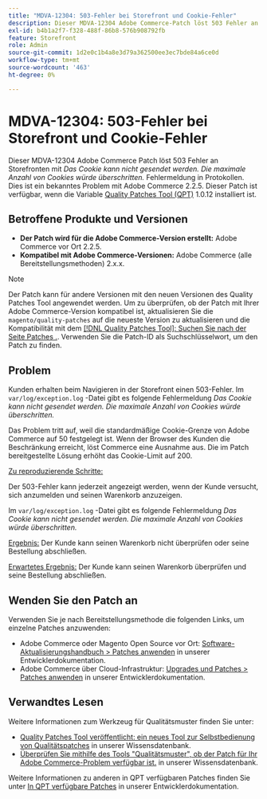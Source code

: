 ```yaml
---
title: "MDVA-12304: 503-Fehler bei Storefront und Cookie-Fehler"
description: Dieser MDVA-12304 Adobe Commerce-Patch löst 503 Fehler an Store-Fronten, wobei *das Cookie nicht senden kann. Die maximale Anzahl von Cookies würde überschritten.* Fehlermeldung in Protokollen. Dies ist ein bekanntes Problem mit Adobe Commerce 2.2.5. Dieser Patch ist verfügbar, wenn das [Quality Patches Tool (QPT)](/help/announcements/adobe-commerce-announcements/magento-quality-patches-released-new-tool-to-self-serve-quality-patches.md) 1.0.12 installiert ist.
exl-id: b4b1a2f7-f328-488f-86b8-576b908792fb
feature: Storefront
role: Admin
source-git-commit: 1d2e0c1b4a8e3d79a362500ee3ec7bde84a6ce0d
workflow-type: tm+mt
source-wordcount: '463'
ht-degree: 0%

---
```


# MDVA-12304: 503-Fehler bei Storefront und Cookie-Fehler

Dieser MDVA-12304 Adobe Commerce Patch löst 503 Fehler an Storefronten mit *Das Cookie kann nicht gesendet werden. Die maximale Anzahl von Cookies würde überschritten.* Fehlermeldung in Protokollen. Dies ist ein bekanntes Problem mit Adobe Commerce 2.2.5. Dieser Patch ist verfügbar, wenn die Variable [Quality Patches Tool (QPT)](/help/announcements/adobe-commerce-announcements/magento-quality-patches-released-new-tool-to-self-serve-quality-patches.md) 1.0.12 installiert ist.

## Betroffene Produkte und Versionen

* **Der Patch wird für die Adobe Commerce-Version erstellt:** Adobe Commerce vor Ort 2.2.5.
* **Kompatibel mit Adobe Commerce-Versionen:** Adobe Commerce (alle Bereitstellungsmethoden) 2.x.x.

>[!NOTE]
>
>Der Patch kann für andere Versionen mit den neuen Versionen des Quality Patches Tool angewendet werden. Um zu überprüfen, ob der Patch mit Ihrer Adobe Commerce-Version kompatibel ist, aktualisieren Sie die `magento/quality-patches` auf die neueste Version zu aktualisieren und die Kompatibilität mit dem [[!DNL Quality Patches Tool]: Suchen Sie nach der Seite Patches .](https://devdocs.magento.com/quality-patches/tool.html#patch-grid). Verwenden Sie die Patch-ID als Suchschlüsselwort, um den Patch zu finden.

## Problem

Kunden erhalten beim Navigieren in der Storefront einen 503-Fehler. Im `var/log/exception.log` -Datei gibt es folgende Fehlermeldung *Das Cookie kann nicht gesendet werden. Die maximale Anzahl von Cookies würde überschritten.*

Das Problem tritt auf, weil die standardmäßige Cookie-Grenze von Adobe Commerce auf 50 festgelegt ist. Wenn der Browser des Kunden die Beschränkung erreicht, löst Commerce eine Ausnahme aus. Die im Patch bereitgestellte Lösung erhöht das Cookie-Limit auf 200.

<u>Zu reproduzierende Schritte:</u>

Der 503-Fehler kann jederzeit angezeigt werden, wenn der Kunde versucht, sich anzumelden und seinen Warenkorb anzuzeigen.

Im `var/log/exception.log` -Datei gibt es folgende Fehlermeldung *Das Cookie kann nicht gesendet werden. Die maximale Anzahl von Cookies würde überschritten.*

<u>Ergebnis:</u> Der Kunde kann seinen Warenkorb nicht überprüfen oder seine Bestellung abschließen.

<u>Erwartetes Ergebnis:</u> Der Kunde kann seinen Warenkorb überprüfen und seine Bestellung abschließen.

## Wenden Sie den Patch an

Verwenden Sie je nach Bereitstellungsmethode die folgenden Links, um einzelne Patches anzuwenden:

* Adobe Commerce oder Magento Open Source vor Ort: [Software-Aktualisierungshandbuch > Patches anwenden](https://devdocs.magento.com/guides/v2.4/comp-mgr/patching/mqp.html) in unserer Entwicklerdokumentation.
* Adobe Commerce über Cloud-Infrastruktur: [Upgrades und Patches > Patches anwenden](https://devdocs.magento.com/cloud/project/project-patch.html) in unserer Entwicklerdokumentation.


## Verwandtes Lesen

Weitere Informationen zum Werkzeug für Qualitätsmuster finden Sie unter:

* [Quality Patches Tool veröffentlicht: ein neues Tool zur Selbstbedienung von Qualitätspatches](/help/announcements/adobe-commerce-announcements/magento-quality-patches-released-new-tool-to-self-serve-quality-patches.md) in unserer Wissensdatenbank.
* [Überprüfen Sie mithilfe des Tools &quot;Qualitätsmuster&quot;, ob der Patch für Ihr Adobe Commerce-Problem verfügbar ist.](/help/support-tools/patches-available-in-qpt-tool/check-patch-for-magento-issue-with-magento-quality-patches.md) in unserer Wissensdatenbank.

Weitere Informationen zu anderen in QPT verfügbaren Patches finden Sie unter [In QPT verfügbare Patches](https://devdocs.magento.com/quality-patches/tool.html#patch-grid) in unserer Entwicklerdokumentation.
